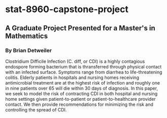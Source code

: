 # stat-8960-capstone-project

## A Graduate Project Presented for a Master's in Mathematics
### By Brian Detweiler

Clostridium Difficile Infection (C. diff, or CDI) is a highly contagious endospore forming bacterium that is thransferred through
physical contact with an infected surface. Symptoms range from diarrhea to life-threatening colitis. Elderly patients
in hospitals and nursing homes receiving antimicrobial treatment are at the highest risk of infection and roughly one in nine patients over 65 will die
within 30 days of diagnosis. In this paper, we seek to model the risk of contracting CDI in both hospital and nursing home settings given patient-to-patient
or patient-to-healthcare provider contact. We then provide recommendations for minimizing the risk and controlling the spread of CDI.
